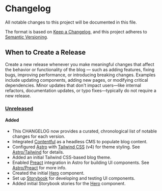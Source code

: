 # Changelog

All notable changes to this project will be documented in this file.

The format is based on [Keep a Changelog](https://keepachangelog.com/en/1.1.0/),
and this project adheres to [Semantic Versioning](https://semver.org/spec/v2.0.0.html).

## When to Create a Release
Create a new release whenever you make meaningful changes that affect the behavior or functionality of the blog — such as adding features, fixing bugs, improving performance, or introducing breaking changes. Examples include updating components, adding new pages, or modifying critical dependencies. Minor updates that don't impact users—like internal refactors, documentation updates, or typo fixes—typically do not require a new release.

### [Unreleased]

#### Added

- This CHANGELOG now provides a curated, chronological list of notable changes for each version.
- Integrated [Contentful](https://www.contentful.com/) as a headless CMS to populate blog content.
- Configured [Astro](https://astro.build/) with [Tailwind CSS](https://tailwindcss.com/) (v4) for theme styling. See [Astro/Tailwind](https://docs.astro.build/en/guides/styling/#tailwind) for details.
- Added an initial Tailwind CSS-based blog theme.
- Enabled [Preact](https://preactjs.com/) integration in Astro for building UI components. See [Astro/Preact](https://docs.astro.build/en/guides/integrations-guide/preact/) for more info.
- Created the initial [Hero](src/components/sections/Hero.tsx) component.
- Set up [Storybook](https://storybook.js.org/) for developing and testing UI components.
- Added initial Storybook stories for the [Hero](src/components/sections/Hero.stories.tsx) component.

<!-- 
When making a new release, add it below the 'unreleased' entry to keep the release list in reverse chronological order
-->
[unreleased]: https://github.com/olivierlacan/keep-a-changelog/compare/main...HEAD